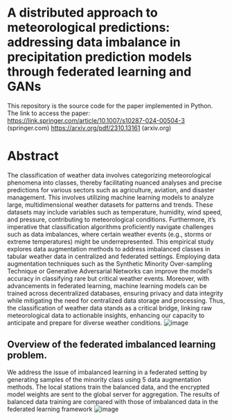 # A distributed approach to meteorological predictions: addressing data imbalance in precipitation prediction models through federated learning and GANs
This repository is the source code for the paper implemented in Python. The link to access the paper:
https://link.springer.com/article/10.1007/s10287-024-00504-3 (springer.com)
https://arxiv.org/pdf/2310.13161 (arxiv.org)

# Abstract

The classification of weather data involves categorizing meteorological phenomena into classes, thereby facilitating nuanced analyses and precise predictions for various sectors such as agriculture, aviation, and disaster management. This involves utilizing machine learning models to analyze large, multidimensional weather datasets for patterns and trends. These datasets may include variables such as temperature, humidity, wind speed, and pressure, contributing to meteorological conditions. Furthermore, it’s imperative that classification algorithms proficiently navigate challenges such as data imbalances, where certain weather events (e.g., storms or extreme temperatures) might be underrepresented. This empirical study explores data augmentation methods to address imbalanced classes in tabular weather data in centralized and federated settings. Employing data augmentation techniques such as the Synthetic Minority Over-sampling Technique or Generative Adversarial Networks can improve the model’s accuracy in classifying rare but critical weather events. Moreover, with advancements in federated learning, machine learning models can be trained across decentralized databases, ensuring privacy and data integrity while mitigating the need for centralized data storage and processing. Thus, the classification of weather data stands as a critical bridge, linking raw meteorological data to actionable insights, enhancing our capacity to anticipate and prepare for diverse weather conditions.
![image](https://github.com/ElahehJafarigol/Federated-Learning/assets/64182149/ad4d83c9-dbc8-48da-bd06-d74f51f02fb0)

## Overview of the federated imbalanced learning problem. 
We address the issue of imbalanced learning in a federated setting by generating samples of the minority class using 5 data augmentation
methods. The local stations train the balanced data, and the encrypted model weights are sent to the global server for aggregation. 
The results of balanced data training are compared with those of imbalanced data in the federated learning framework
![image](https://github.com/ElahehJafarigol/Federated-Learning/assets/64182149/d885bd20-d351-4426-9b63-b101a6a0e57d)

